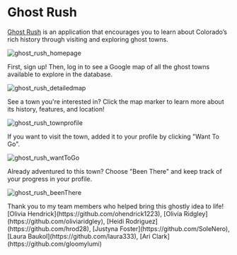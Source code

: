 # Ghost Rush

[Ghost Rush](https://ghost-rush.herokuapp.com/) is an application that encourages you to learn about Colorado’s rich history through visiting and exploring ghost towns.</p>

![ghost_rush_homepage](https://github.com/KatieAJenkins/ghost_rush/blob/master/ghost_rush_screenshots/ghost_rush_homepage.png "Ghost Rush Homepage")

<p>First, sign up! Then, log in to see a Google map of all the ghost towns available to explore in the database.</p>

![ghost_rush_detailedmap](https://github.com/KatieAJenkins/ghost_rush/blob/master/ghost_rush_screenshots/ghost_rush_detailedmappage.png "Detailed Map Page")

<p>See a town you're interested in? Click the map marker to learn more about its history, features, and location!</p>

![ghost_rush_townprofile](https://github.com/KatieAJenkins/ghost_rush/blob/master/ghost_rush_screenshots/ghost_rush_town_profile.png "Town Profile Page")

<p>If you want to visit the town, added it to your profile by clicking "Want To Go".</p>

![ghost_rush_wantToGo](https://github.com/KatieAJenkins/ghost_rush/blob/master/ghost_rush_screenshots/ghost_rush_want.png "Want To Go")

<p>Already adventured to this town? Choose "Been There" and keep track of your progress in your profile.</p>

![ghost_rush_beenThere](https://github.com/KatieAJenkins/ghost_rush/blob/master/ghost_rush_screenshots/ghost_rush_been.png "Been There")

<p>Thank you to my team members who helped bring this ghostly idea to life! [Olivia Hendrick](https://github.com/ohendrick1223), [Olivia Ridgley](https://github.com/oliviaridgley), [Heidi Rodriguez](https://github.com/hrod28), [Justyna Foster](https://github.com/SoleNero), [Laura Baukol](https://github.com/laura333), [Ari Clark](https://github.com/gloomylumi)
